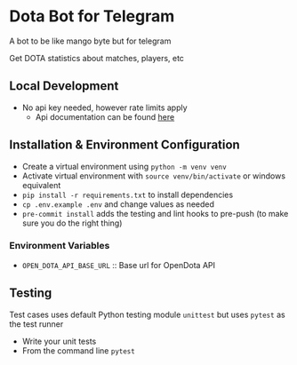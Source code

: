 
# Dota Bot for Telegram

A bot to be like mango byte but for telegram

Get DOTA statistics about matches, players, etc


## Local Development
 - No api key needed, however rate limits apply
   - Api documentation can be found [here](https://docs.opendota.com/#)


## Installation & Environment Configuration 
 - Create a virtual environment using `python -m venv venv`
 - Activate virtual environment with `source venv/bin/activate` or windows equivalent
 - `pip install -r requirements.txt` to install dependencies
 - `cp .env.example .env` and change values as needed
 - `pre-commit install` adds the testing and lint hooks to pre-push (to make sure you do the right thing)

### Environment Variables
 - `OPEN_DOTA_API_BASE_URL` :: Base url for OpenDota API


## Testing
Test cases uses default Python testing module `unittest` but uses `pytest` as the test runner
 - Write your unit tests
 - From the command line `pytest`
